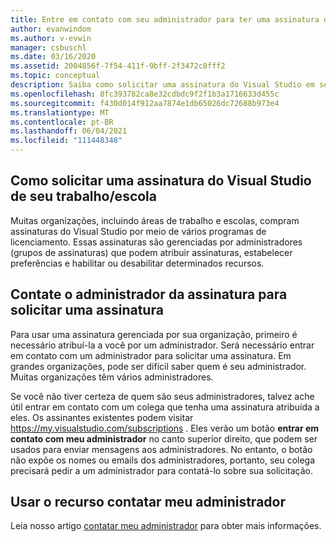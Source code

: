 ```yaml
---
title: Entre em contato com seu administrador para ter uma assinatura do Visual Studio atribuída
author: evanwindom
ms.author: v-evwin
manager: csbuschl
ms.date: 03/16/2020
ms.assetid: 2004856f-7f54-411f-9bff-2f3472c8fff2
ms.topic: conceptual
description: Saiba como solicitar uma assinatura do Visual Studio em seu local de trabalho.
ms.openlocfilehash: 8fc393782ca8e32cdbdc9f2f1b3a1716633d455c
ms.sourcegitcommit: f430d014f912aa7874e1db65026dc72688b973e4
ms.translationtype: MT
ms.contentlocale: pt-BR
ms.lasthandoff: 06/04/2021
ms.locfileid: "111448348"
---
```

## <a name="how-to-request-a-visual-studio-subscription-from-your-workschool"></a>Como solicitar uma assinatura do Visual Studio de seu trabalho/escola
Muitas organizações, incluindo áreas de trabalho e escolas, compram assinaturas do Visual Studio por meio de vários programas de licenciamento. Essas assinaturas são gerenciadas por administradores (grupos de assinaturas) que podem atribuir assinaturas, estabelecer preferências e habilitar ou desabilitar determinados recursos.  

## <a name="contact-your-subscription-administrator-to-request-a-subscription"></a>Contate o administrador da assinatura para solicitar uma assinatura
Para usar uma assinatura gerenciada por sua organização, primeiro é necessário atribuí-la a você por um administrador. Será necessário entrar em contato com um administrador para solicitar uma assinatura. Em grandes organizações, pode ser difícil saber quem é seu administrador. Muitas organizações têm vários administradores.  

Se você não tiver certeza de quem são seus administradores, talvez ache útil entrar em contato com um colega que tenha uma assinatura atribuída a eles. Os assinantes existentes podem visitar https://my.visualstudio.com/subscriptions . Eles verão um botão **entrar em contato com meu administrador** no canto superior direito, que podem ser usados para enviar mensagens aos administradores. No entanto, o botão não expõe os nomes ou emails dos administradores, portanto, seu colega precisará pedir a um administrador para contatá-lo sobre sua solicitação.

## <a name="use-the-contact-my-admin-feature"></a>Usar o recurso contatar meu administrador
Leia nosso artigo [contatar meu administrador](https://docs.microsoft.com/visualstudio/subscriptions/contact-my-admin) para obter mais informações.
